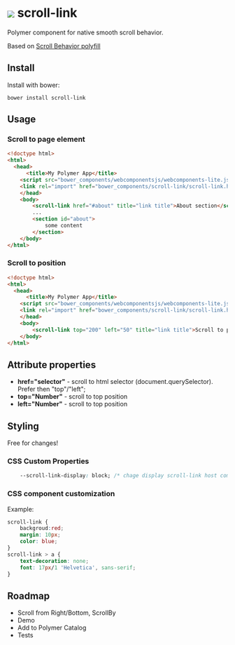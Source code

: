 # <img src="https://avatars.githubusercontent.com/u/11639138?v=3&s=30" style="vertical-align: middle"> scroll-link <span align="right"></span>
Polymer component for native smooth scroll behavior. 

Based on [Scroll Behavior polyfill](https://github.com/iamdustan/smoothscroll)

## Install
Install with bower: 
```
bower install scroll-link
```

## Usage

### Scroll to page element
```html
<!doctype html>
<html>
  <head>
      <title>My Polymer App</title>
    <script src="bower_components/webcomponentsjs/webcomponents-lite.js"></script>
    <link rel="import" href="bower_components/scroll-link/scroll-link.html">
    </head>
    <body>
        <scroll-link href="#about" title="link title">About section</scroll-link>
        ...
        <section id="about">
            some content
        </section>
    </body>
</html>
```

### Scroll to position
```html
<!doctype html>
<html>
  <head>
      <title>My Polymer App</title>
    <script src="bower_components/webcomponentsjs/webcomponents-lite.js"></script>
    <link rel="import" href="bower_components/scroll-link/scroll-link.html">
    </head>
    <body>
        <scroll-link top="200" left="50" title="link title">Scroll to position top: 200px, left: 50px</scroll-link>
    </body>
</html>
```

## Attribute properties 
 * __href="selector"__ - scroll to html selector (document.querySelector). Prefer then "top"/"left";
 * __top="Number"__ - scroll to top position
 * __left="Number"__ - scroll to top position
 
## Styling
Free for changes!
### CSS Custom Properties
```css
    --scroll-link-display: block; /* chage display scroll-link host component*/
```

### CSS component customization
Example:
```css
scroll-link {
    backgroud:red;
    margin: 10px;
    color: blue;
}
scroll-link > a {
    text-decoration: none;
    font: 17px/1 'Helvetica', sans-serif;
}
```

## Roadmap
* Scroll from Right/Bottom, ScrollBy
* Demo
* Add to Polymer Catalog
* Tests
